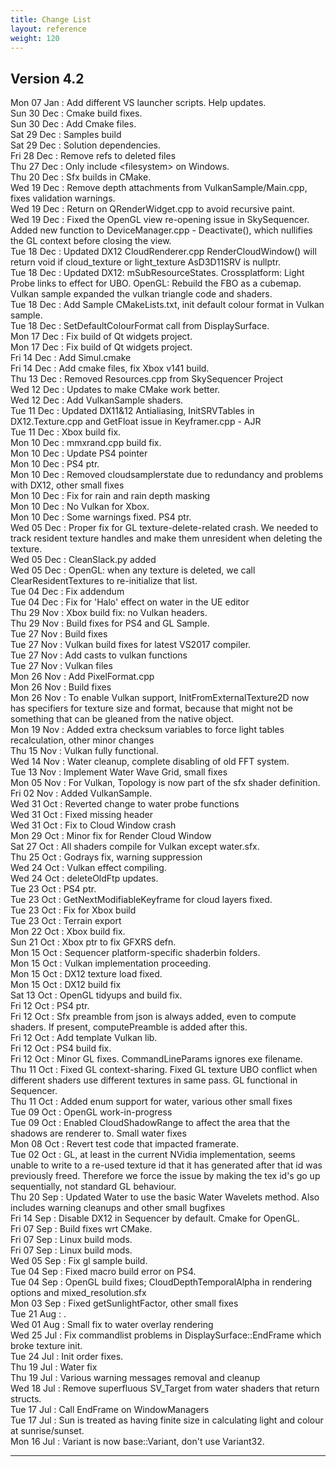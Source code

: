 ```yaml
---
title: Change List
layout: reference
weight: 120
---
```




Version 4.2
---
Mon 07 Jan : Add different VS launcher scripts. Help updates.  
Sun 30 Dec : Cmake build fixes.  
Sun 30 Dec : Add Cmake files.  
Sat 29 Dec : Samples build  
Sat 29 Dec : Solution dependencies.  
Fri 28 Dec : Remove refs to deleted files  
Thu 27 Dec : Only include \<filesystem\> on Windows.  
Thu 20 Dec : Sfx builds in CMake.  
Wed 19 Dec : Remove depth attachments from VulkanSample/Main.cpp, fixes validation warnings.  
Wed 19 Dec : Return on QRenderWidget.cpp to avoid recursive paint.  
Wed 19 Dec : Fixed the OpenGL view re-opening issue in SkySequencer. Added new function to DeviceManager.cpp - Deactivate(), which nullifies the GL context before closing the view.  
Tue 18 Dec : Updated DX12 CloudRenderer.cpp RenderCloudWindow() will return void if cloud_texture or light_texture AsD3D11SRV is nullptr.  
Tue 18 Dec : Updated DX12: mSubResourceStates.  Crossplatform: Light Probe links to effect for UBO. OpenGL: Rebuild the FBO as a cubemap. Vulkan sample expanded the vulkan triangle code and shaders.  
Tue 18 Dec : Add Sample CMakeLists.txt, init default colour format in Vulkan sample.  
Tue 18 Dec : SetDefaultColourFormat call from DisplaySurface.  
Mon 17 Dec : Fix build of Qt widgets project.  
Mon 17 Dec : Fix build of Qt widgets project.  
Fri 14 Dec : Add Simul.cmake  
Fri 14 Dec : Add cmake files, fix Xbox v141 build.  
Thu 13 Dec : Removed Resources.cpp from SkySequencer Project  
Wed 12 Dec : Updates to make CMake work better.  
Wed 12 Dec : Add VulkanSample shaders.  
Tue 11 Dec : Updated DX11&12 Antialiasing, InitSRVTables in DX12.Texture.cpp and GetFloat issue in Keyframer.cpp - AJR  
Tue 11 Dec : Xbox build fix.  
Mon 10 Dec : mmxrand.cpp build fix.  
Mon 10 Dec : Update PS4 pointer  
Mon 10 Dec : PS4 ptr.  
Mon 10 Dec : Removed cloudsamplerstate due to redundancy and problems with DX12, other small fixes  
Mon 10 Dec : Fix for rain and rain depth masking  
Mon 10 Dec : No Vulkan for Xbox.  
Mon 10 Dec : Some warnings fixed. PS4 ptr.  
Wed 05 Dec : Proper fix for GL texture-delete-related crash. We needed to track resident texture handles and make them unresident when deleting the texture.  
Wed 05 Dec : CleanSlack.py added  
Wed 05 Dec : OpenGL: when any texture is deleted, we call ClearResidentTextures to re-initialize that list.  
Tue 04 Dec : Fix addendum  
Tue 04 Dec : Fix for 'Halo' effect on water in the UE editor  
Thu 29 Nov : Xbox build fix: no Vulkan headers.  
Thu 29 Nov : Build fixes for PS4 and GL Sample.  
Tue 27 Nov : Build fixes  
Tue 27 Nov : Vulkan build fixes for latest VS2017 compiler.  
Tue 27 Nov : Add casts to vulkan functions  
Tue 27 Nov : Vulkan files  
Mon 26 Nov : Add PixelFormat.cpp  
Mon 26 Nov : Build fixes  
Mon 26 Nov : To enable Vulkan support, InitFromExternalTexture2D now has specifiers for texture size and format, because that might not be something that can be gleaned from the native object.  
Mon 19 Nov : Added extra checksum variables to force light tables recalculation, other minor changes  
Thu 15 Nov : Vulkan fully functional.  
Wed 14 Nov : Water cleanup, complete disabling of old FFT system.  
Tue 13 Nov : Implement Water Wave Grid, small fixes  
Mon 05 Nov : For Vulkan, Topology is now part of the sfx shader definition.  
Fri 02 Nov : Added VulkanSample.  
Wed 31 Oct : Reverted change to water probe functions  
Wed 31 Oct : Fixed missing header  
Wed 31 Oct : Fix to Cloud Window crash  
Mon 29 Oct : Minor fix for Render Cloud Window  
Sat 27 Oct : All shaders compile for Vulkan except water.sfx.  
Thu 25 Oct : Godrays fix, warning suppression  
Wed 24 Oct : Vulkan effect compiling.  
Wed 24 Oct : deleteOldFtp updates.  
Tue 23 Oct : PS4 ptr.  
Tue 23 Oct : GetNextModifiableKeyframe for cloud layers fixed.  
Tue 23 Oct : Fix for Xbox build  
Tue 23 Oct : Terrain export  
Mon 22 Oct : Xbox build fix.  
Sun 21 Oct : Xbox ptr to fix GFXRS defn.  
Mon 15 Oct : Sequencer platform-specific shaderbin folders.  
Mon 15 Oct : Vulkan implementation proceeding.  
Mon 15 Oct : DX12 texture load fixed.  
Mon 15 Oct : DX12 build fix  
Sat 13 Oct : OpenGL tidyups and build fix.  
Fri 12 Oct : PS4 ptr.  
Fri 12 Oct : Sfx preamble from json is always added, even to compute shaders. If present, computePreamble is added after this.  
Fri 12 Oct : Add template Vulkan lib.  
Fri 12 Oct : PS4 build fix.  
Fri 12 Oct : Minor GL fixes. CommandLineParams ignores exe filename.  
Thu 11 Oct : Fixed GL context-sharing. Fixed GL texture UBO conflict when different shaders use different textures in same pass. GL functional in Sequencer.  
Thu 11 Oct : Added enum support for water, various other small fixes  
Tue 09 Oct : OpenGL work-in-progress  
Tue 09 Oct : Enabled CloudShadowRange to affect the area that the shadows are renderer to. Small water fixes  
Mon 08 Oct : Revert test code that impacted framerate.  
Tue 02 Oct : GL, at least in the current NVidia implementation, seems unable to write to a re-used texture id that it has generated after that id was previously freed. Therefore we force the issue by making the tex id's go up sequentially, not standard GL behaviour.  
Thu 20 Sep : Updated Water to use the basic Water Wavelets method. Also includes warning cleanups and other small bugfixes  
Fri 14 Sep : Disable DX12 in Sequencer by default. Cmake for OpenGL.  
Fri 07 Sep : Build fixes wrt CMake.  
Fri 07 Sep : Linux build mods.  
Fri 07 Sep : Linux build mods.  
Wed 05 Sep : Fix gl sample build.  
Tue 04 Sep : Fixed macro build error on PS4.  
Tue 04 Sep : OpenGL build fixes; CloudDepthTemporalAlpha in rendering options and mixed_resolution.sfx  
Mon 03 Sep : Fixed getSunlightFactor, other small fixes  
Tue 21 Aug : .  
Wed 01 Aug : Small fix to water overlay rendering  
Wed 25 Jul : Fix commandlist problems in DisplaySurface::EndFrame which broke texture init.  
Tue 24 Jul : Init order fixes.  
Thu 19 Jul : Water fix  
Thu 19 Jul : Various warning messages removal and cleanup  
Wed 18 Jul : Remove superfluous SV_Target from water shaders that return structs.  
Tue 17 Jul : Call EndFrame on WindowManagers  
Tue 17 Jul : Sun is treated as having finite size in calculating light and colour at sunrise/sunset.  
Mon 16 Jul : Variant is now base::Variant, don't use Variant32.  

<hr>
